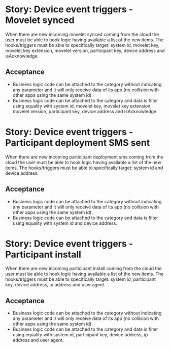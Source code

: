Story: Device event triggers - Movelet synced
=============================================
When there are new incoming movelet synced coming from the cloud the user must be able to hook logic having available a
list of the new items. The hooks/triggers must be able to specifically target: system id, movelet key, movelet key
extension, movelet version, participant key, device address and isAcknowledge.

Acceptance
----------
- Business logic code can be attached to the category without indicating any parameter and it will only receive data of
its app (no collision with other apps using the same system id).
- Business logic code can be attached to the category and data is filter using equality with system id, movelet key,
movelet key extension, movelet version, participant key, device address and isAcknowledge.


Story: Device event triggers - Participant deployment SMS sent
==============================================================
When there are new incoming participant deployment sms coming from the cloud the user must be able to hook logic having
available a list of the new items. The hooks/triggers must be able to specifically target: system id and device address.

Acceptance
----------
- Business logic code can be attached to the category without indicating any parameter and it will only receive data of
its app (no collision with other apps using the same system id).
- Business logic code can be attached to the category and data is filter using equality with system id and device
address.


Story: Device event triggers - Participant install
==================================================
When there are new incoming participant install coming from the cloud the user must be able to hook logic having
available a list of the new items. The hooks/triggers must be able to specifically target: system id, participant key,
device address, ip address and user agent.

Acceptance
----------
- Business logic code can be attached to the category without indicating any parameter and it will only receive data of
its app (no collision with other apps using the same system id).
- Business logic code can be attached to the category and data is filter using equality with system id, participant key,
device address, ip address and user agent.
